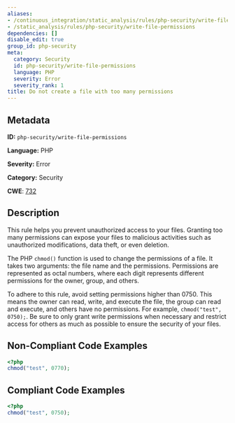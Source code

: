 ```yaml
---
aliases:
- /continuous_integration/static_analysis/rules/php-security/write-file-permissions
- /static_analysis/rules/php-security/write-file-permissions
dependencies: []
disable_edit: true
group_id: php-security
meta:
  category: Security
  id: php-security/write-file-permissions
  language: PHP
  severity: Error
  severity_rank: 1
title: Do not create a file with too many permissions
---
```

<!--  SOURCED FROM https://github.com/DataDog/datadog-static-analyzer-rule-docs -->


## Metadata
**ID:** `php-security/write-file-permissions`

**Language:** PHP

**Severity:** Error

**Category:** Security

**CWE**: [732](https://cwe.mitre.org/data/definitions/732.html)

## Description
This rule helps you prevent unauthorized access to your files. Granting too many permissions can expose your files to malicious activities such as unauthorized modifications, data theft, or even deletion.

The PHP `chmod()` function is used to change the permissions of a file. It takes two arguments: the file name and the permissions. Permissions are represented as octal numbers, where each digit represents different permissions for the owner, group, and others.

To adhere to this rule, avoid setting permissions higher than 0750. This means the owner can read, write, and execute the file, the group can read and execute, and others have no permissions. For example, `chmod("test", 0750);`. Be sure to only grant write permissions when necessary and restrict access for others as much as possible to ensure the security of your files.

## Non-Compliant Code Examples
```php
<?php
chmod("test", 0770);
```

## Compliant Code Examples
```php
<?php
chmod("test", 0750);
```
